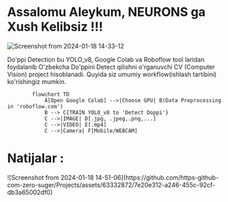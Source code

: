 # Assalomu Aleykum, NEURONS ga Xush Kelibsiz !!!

<p align=”center”>

![Screenshot from 2024-01-18 14-33-12](https://github.com/https-github-com-zero-suger/Projects/assets/63332872/3bc87dab-d3a7-44b7-ba6c-8f3254799b82)

</p>

Do'ppi Detection bu YOLO_v8, Google Colab va Roboflow tool laridan foydalanib O'zbekcha Do'ppini Detect qilishni o'rganuvchi CV (Computer Vision) project hisoblanadi. Quyida siz umumiy workflow(ishlash tartibini) ko'rishingiz mumkin.
<br>


``` mermaid
        flowchart TD
            A[Open Google Colab] -->|Choose GPU| B(Data Preprocessing in 'roboflow.com')
            B --> C{TRAIN YOLO_v8 to 'Detect Doppi'}
            C -->|IMAGE| D[.jpg, .jpeg,.png,...]
            C -->|VIDEO| E[.mp4]
            C -->|Camera| F[Mobile/WEBCAM]
```
# Natijalar : 
<p align=”center”>
![Screenshot from 2024-01-18 14-51-06](https://github.com/https-github-com-zero-suger/Projects/assets/63332872/7e20e312-a246-455c-92cf-db3a65002df0)
</p>
